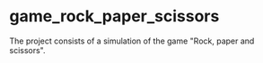 # game_rock_paper_scissors
The project consists of a simulation of the game "Rock, paper and scissors". 

